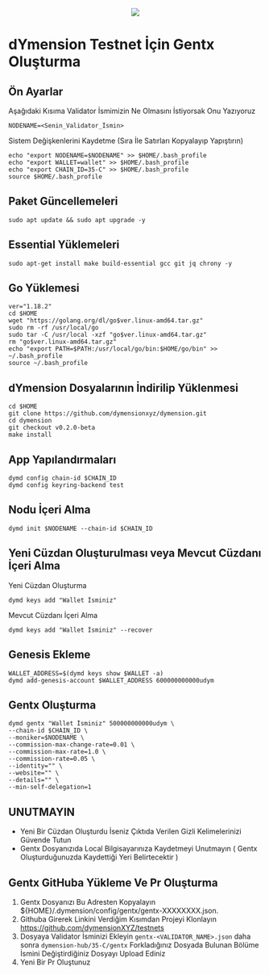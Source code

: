 <p align="center">
  <img height="" height="auto" src="https://pbs.twimg.com/media/Fn5MX4BWYAUKt8e.png">
</p>

# dYmension Testnet İçin Gentx Oluşturma

## Ön Ayarlar
Aşağıdaki Kısıma Validator İsmimizin Ne Olmasını İstiyorsak Onu Yazıyoruz
```
NODENAME=<Senin_Validator_İsmin>
```

Sistem Değişkenlerini Kaydetme (Sıra İle Satırları Kopyalayıp Yapıştırın)
```
echo "export NODENAME=$NODENAME" >> $HOME/.bash_profile
echo "export WALLET=wallet" >> $HOME/.bash_profile
echo "export CHAIN_ID=35-C" >> $HOME/.bash_profile
source $HOME/.bash_profile
```

## Paket Güncellemeleri 
```
sudo apt update && sudo apt upgrade -y
```

## Essential Yüklemeleri
```
sudo apt-get install make build-essential gcc git jq chrony -y
```

## Go Yüklemesi 
```
ver="1.18.2"
cd $HOME
wget "https://golang.org/dl/go$ver.linux-amd64.tar.gz"
sudo rm -rf /usr/local/go
sudo tar -C /usr/local -xzf "go$ver.linux-amd64.tar.gz"
rm "go$ver.linux-amd64.tar.gz"
echo "export PATH=$PATH:/usr/local/go/bin:$HOME/go/bin" >> ~/.bash_profile
source ~/.bash_profile
```

## dYmension Dosyalarının İndirilip Yüklenmesi
```
cd $HOME
git clone https://github.com/dymensionxyz/dymension.git
cd dymension
git checkout v0.2.0-beta
make install
```

## App Yapılandırmaları
```
dymd config chain-id $CHAIN_ID
dymd config keyring-backend test
```

## Nodu İçeri Alma
```
dymd init $NODENAME --chain-id $CHAIN_ID
```

## Yeni Cüzdan Oluşturulması veya Mevcut Cüzdanı İçeri Alma
Yeni Cüzdan Oluşturma
```
dymd keys add "Wallet İsminiz"
```

Mevcut Cüzdanı İçeri Alma
```
dymd keys add "Wallet İsminiz" --recover
```

## Genesis Ekleme
```
WALLET_ADDRESS=$(dymd keys show $WALLET -a)
dymd add-genesis-account $WALLET_ADDRESS 600000000000udym
```

## Gentx Oluşturma 
```
dymd gentx "Wallet İsminiz" 500000000000udym \
--chain-id $CHAIN_ID \
--moniker=$NODENAME \
--commission-max-change-rate=0.01 \
--commission-max-rate=1.0 \
--commission-rate=0.05 \
--identity="" \
--website="" \
--details="" \
--min-self-delegation=1
```

## UNUTMAYIN
- Yeni Bir Cüzdan Oluşturdu İseniz Çıktıda Verilen Gizli Kelimelerinizi Güvende Tutun 
- Gentx Dosyanızıda Local Bilgisayarınıza Kaydetmeyi Unutmayın ( Gentx Oluşturduğunuzda Kaydettiği Yeri Belirtecektir )

## Gentx GitHuba Yükleme Ve Pr Oluşturma
1. Gentx Dosyanızı Bu Adresten Kopyalayın  ${HOME}/.dymension/config/gentx/gentx-XXXXXXXX.json.
2. Githuba Girerek Linkini Verdiğim Kısımdan Projeyi Klonlayın https://github.com/dymensionXYZ/testnets
3. Dosyaya Validator İsminizi Ekleyin `gentx-<VALIDATOR_NAME>.json` daha sonra `dymension-hub/35-C/gentx` Forkladığınız Dosyada Bulunan Bölüme İsmini Değiştirdiğiniz Dosyayı Upload Ediniz
4. Yeni Bir Pr Oluştunuz 

